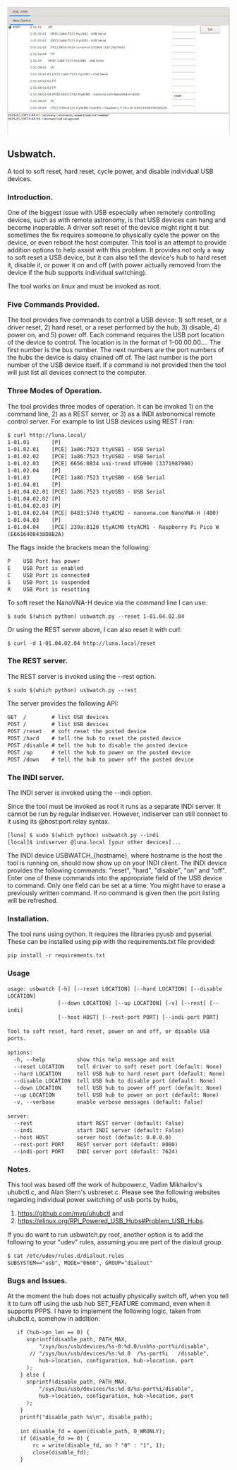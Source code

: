 
![image of usbwatch operating as a INDI server](res/cover.png)

## Usbwatch.

A tool to soft reset, hard reset, cycle power, and disable individual
USB devices.

### Introduction.

One of the biggest issue with USB especially when
remotely controlling devices, such as with remote astronomy, is
that USB devices can hang and become inoperable.
A driver soft reset of the device might right it
but sometimes the fix requires someone to physically
cycle the power on the device, or even 
reboot the host computer.  This tool is an attempt to provide addition options 
to help assist with this problem.  It provides not only a way to soft reset a
USB device, but it can also tell the device's hub to hard reset it, disable it,
or power it on and off (with power actually removed from the device if the hub supports
individual switching).

The tool works on linux and must be invoked as root.

### Five Commands Provided.

The tool provides five commands to control a USB device: 1) soft reset, or a driver reset, 2) hard reset, or a reset performed by the hub, 3) disable, 4) power on, and 5) power off.
Each command requires the USB port location of the device to control.  The location is in the format of 1-00.00.00....
The first number is the bus number.  The next numbers are the port numbers of the hubs the device is
daisy chained off of.  The last number is the port number of the USB device itself.  If a command
is not provided then the tool will just list all devices connect to the computer.


### Three Modes of Operation.

The tool provides three modes of operation.  It can be invoked 1) on the command line, 2) as a REST server, or 3) as a INDI astronomical remote control
server.  For example to list USB devices using REST I ran:

```
$ curl http://luna.local/
1-01.01       [P]    
1-01.02.01    [PCE] 1a86:7523 ttyUSB1 - USB Serial
1-01.02.02    [PCE] 1a86:7523 ttyUSB2 - USB Serial
1-01.02.03    [PCE] 6656:0834 uni-trend UTG900 (3371987900)
1-01.02.04    [P]    
1-01.03       [PCE] 1a86:7523 ttyUSB0 - USB Serial
1-01.04.01    [P]    
1-01.04.02.01 [PCE] 1a86:7523 ttyUSB3 - USB Serial
1-01.04.02.02 [P]    
1-01.04.02.03 [P]    
1-01.04.02.04 [PCE] 0483:5740 ttyACM2 - nanovna.com NanoVNA-H (400)
1-01.04.03    [P]    
1-01.04.04    [PCE] 239a:8120 ttyACM0 ttyACM1 - Raspberry Pi Pico W (E6616408438D8B2A)
```

The flags inside the brackets mean the following:

```
P    USB Port has power
E    USB Port is enabled
C    USB Port is connected
S    USB Port is suspended
R    USB Port is resetting
```

To soft reset the NanoVNA-H device via the command line I can use:

```
$ sudo $(which python) usbwatch.py --reset 1-01.04.02.04 
```

Or using the REST server above, I can also reset it with curl:

```
$ curl -d 1-01.04.02.04 http://luna.local/reset
```

### The REST server.

The REST server is invoked using the --rest option.

```
$ sudo $(which python) usbwatch.py --rest
```

The server provides the following API:

```
GET  /        # list USB devices
POST /        # list USB devices 
POST /reset   # soft reset the posted device
POST /hard    # tell the hub to reset the posted device
POST /disable # tell the hub to disable the posted device
POST /up      # tell the hub to power on the posted device
POST /down    # tell the hub to power off the posted device
```

### The INDI server.

The INDI server is invoked using the --indi option.

Since the tool must
be invoked as root it runs as a separate INDI server.  It cannot be run by
regular indiserver.
However, indiserver can still connect to it using its @host:port relay syntax.

```
[luna] $ sudo $(which python) usbwatch.py --indi
[local]$ indiserver @luna.local [your other devices]...
```

The INDI device USBWATCH_{hostname}, where hostname is the host the tool is 
running on, should now show up on your INDI client.
The INDI device provides the following commands:
"reset", "hard", "disable", "on" and "off".   Enter one of these commands into the 
appropriate field of the USB device to command.  Only one field can be set
at a time.  You might have to erase a previously written command.  If no command is given
then the port listing will be refreshed.

### Installation.

The tool runs using python.  It requires the libraries pyusb and pyserial.  These
can be installed using pip with the requirements.txt file provided:

```
pip install -r requirements.txt
```

### Usage

```
usage: usbwatch [-h] [--reset LOCATION] [--hard LOCATION] [--disable LOCATION]
                [--down LOCATION] [--up LOCATION] [-v] [--rest] [--indi]
                [--host HOST] [--rest-port PORT] [--indi-port PORT]

Tool to soft reset, hard reset, power on and off, or disable USB ports.

options:
  -h, --help          show this help message and exit
  --reset LOCATION    tell driver to soft reset port (default: None)
  --hard LOCATION     tell USB hub to hard reset port (default: None)
  --disable LOCATION  tell USB hub to disable port (default: None)
  --down LOCATION     tell USB hub to power off port (default: None)
  --up LOCATION       tell USB hub to power on port (default: None)
  -v, --verbose       enable verbose messages (default: False)

server:
  --rest              start REST server (default: False)
  --indi              start INDI server (default: False)
  --host HOST         server host (default: 0.0.0.0)
  --rest-port PORT    REST server port (default: 8080)
  --indi-port PORT    INDI server port (default: 7624)
```

### Notes.

This tool was based off the work of hubpower.c, Vadim Mikhailov's uhubctl.c, and 
Alan Stern's usbreset.c.
Please see the following websites regarding individual power switching of usb ports by hubs,
1) https://github.com/mvp/uhubctl and
2) https://elinux.org/RPi_Powered_USB_Hubs#Problem_USB_Hubs.

If you do want to run usbwatch.py root, another option is to add the following 
to your "udev" rules, assuming you are part of the dialout group.

```
$ cat /etc/udev/rules.d/dialout.rules
SUBSYSTEM=="usb", MODE="0660", GROUP="dialout"
```

### Bugs and Issues.

At the moment the hub does not actually physically switch off, when you tell it to turn off using the usb hub SET\_FEATURE command, even when it supports PPPS.  I have to implement the following logic, taken from uhubctl.c, somehow in addition:

```
   if (hub->pn_len == 0) {
      snprintf(disable_path, PATH_MAX,
          "/sys/bus/usb/devices/%s-0:%d.0/usb%s-port%i/disable",
       // "/sys/bus/usb/devices/%s:%d.0  /%s-port%i   /disable",
          hub->location, configuration, hub->location, port
      );
    } else {
      snprintf(disable_path, PATH_MAX,
          "/sys/bus/usb/devices/%s:%d.0/%s-port%i/disable",
          hub->location, configuration, hub->location, port
      );
    }
    printf("disable_path %s\n", disable_path);

    int disable_fd = open(disable_path, O_WRONLY);
    if (disable_fd >= 0) {
        rc = write(disable_fd, on ? "0" : "1", 1);
        close(disable_fd);
    }
```



